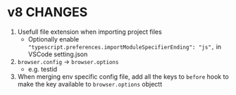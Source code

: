  # v8 CHANGES

 1. Usefull file extension when importing project files
    - Optionally enable `"typescript.preferences.importModuleSpecifierEnding": "js",` in VSCode setting.json
2. `browser.config` -> `browser.options`
    - e.g. testid
3. When merging env specific config file, add all the keys to  `before` hook to make the key available to `browser.options` objectt